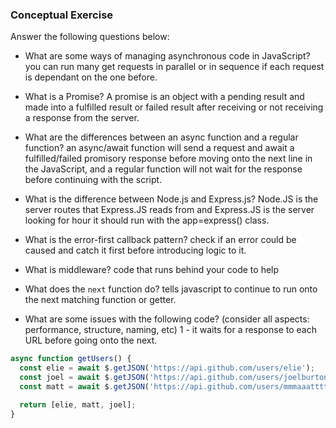 ### Conceptual Exercise

Answer the following questions below:

- What are some ways of managing asynchronous code in JavaScript?
    you can run many get requests in parallel or in sequence if each request is dependant on the one before. 

- What is a Promise?
    A promise is an object with a pending result and made into a fulfilled result or failed result after receiving or not receiving a response from the server. 
- What are the differences between an async function and a regular function?
    an async/await function will send a request and await a fulfilled/failed promisory response before moving onto the next line in the JavaScript, and a regular function will not wait for the response before continuing with the script.
- What is the difference between Node.js and Express.js?
    Node.JS is the server routes that Express.JS reads from and Express.JS is the server looking for hour it should run with the app=express() class.
- What is the error-first callback pattern?
    check if an error could be caused and catch it first before introducing logic to it.
- What is middleware?
    code that runs behind your code to help
- What does the `next` function do?
    tells javascript to continue to run onto the next matching function or getter.
- What are some issues with the following code? (consider all aspects: performance, structure, naming, etc)
    1 - it waits for a response to each URL before going onto the next.
```js
async function getUsers() {
  const elie = await $.getJSON('https://api.github.com/users/elie');
  const joel = await $.getJSON('https://api.github.com/users/joelburton');
  const matt = await $.getJSON('https://api.github.com/users/mmmaaatttttt');

  return [elie, matt, joel];
}
```
